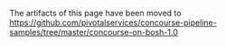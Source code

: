 
The artifacts of this page have been moved to https://github.com/pivotalservices/concourse-pipeline-samples/tree/master/concourse-on-bosh-1.0
